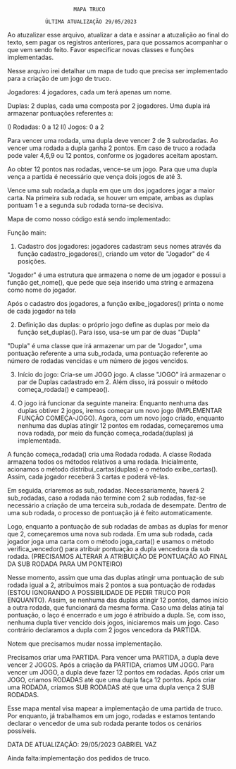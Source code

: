                          MAPA TRUCO

                ÚLTIMA ATUALIZAÇÃO 29/05/2023

Ao atuzalizar esse arquivo, atualizar a data e assinar a atuzalição ao final do texto, sem pagar os registros anteriores, para que possamos acompanhar o que vem sendo feito. Favor especificar novas classes e funções implementadas.



Nesse arquivo irei detalhar um mapa de tudo que precisa ser implementado para a criação de um jogo de truco.

Jogadores: 4 jogadores, cada um terá apenas um nome.

Duplas: 2 duplas, cada uma composta por 2 jogadores. Uma dupla irá armazenar pontuações referentes a: 
  
  
   I) Rodadas: 0 a 12
   II) Jogos: 0 a 2

   Para vencer uma rodada, uma dupla deve vencer 2 de 3 subrodadas. Ao vencer uma rodada a dupla ganha 2 pontos. Em caso de truco a rodada pode valer 4,6,9 ou 12 pontos, conforme os jogadores aceitam apostam.

   Ao obter 12 pontos nas rodadas, vence-se um jogo. Para que uma dupla vença a partida é necessário que vença dois jogos de até 3.


Vence uma sub rodada,a dupla em que um dos jogadores jogar a maior carta.
Na primeira sub rodada, se houver um empate, ambas as duplas pontuam 1 e a segunda sub rodada torna-se decisiva.

Mapa de como nosso código está sendo implementado:

Função main:

  1) Cadastro dos jogadores: jogadores cadastram seus nomes através da função cadastro_jogadores(), criando um vetor de "Jogador" de 4 posições.

  "Jogador" é uma estrutura que armazena o nome de um jogador e possui a função get_nome(), que pede que seja inserido uma string e armazena como nome do jogador.

  Após o cadastro dos jogadores, a função exibe_jogadores() printa o nome de cada jogador na tela

  2) Definição das duplas: o próprio jogo define as duplas por meio da função set_duplas(). Para isso, usa-se um par de duas "Dupla"

  "Dupla" é uma classe que irá armazenar um par de "Jogador", uma pontuação referente a uma sub_rodada, uma pontuação referente ao número de rodadas vencidas e um número de jogos vencidos.

  3) Início do jogo: Cria-se um JOGO jogo. A classe "JOGO" irá armazenar o par de Duplas cadastrado em 2. Além disso, irá possuir o método começa_rodada() e campeao().

  4) O jogo irá funcionar da seguinte maneira: Enquanto nenhuma das duplas obtiver 2 jogos, iremos começar um novo jogo (IMPLEMENTAR FUNÇÃO COMEÇA-JOGO). Agora, com um novo jogo criado, enquanto nenhuma das duplas atingir 12 pontos em rodadas, começaremos uma nova rodada, por meio da função começa_rodada(duplas) já implementada.

  A função começa_rodada() cria uma Rodada rodada. A classe Rodada armazena todos os métodos relativos a uma rodada. Inicialmente, acionamos o método distribui_cartas(duplas) e o método exibe_cartas(). Assim, cada jogador receberá 3 cartas e poderá vê-las. 

  Em seguida, criaremos as sub_rodadas. Necessariamente, haverá 2 sub_rodadas, caso a rodada não termine com 2 sub rodadas, faz-se necessário a criação de uma terceira sub_rodada de desempate. Dentro de uma sub rodada, o processo de pontuação já é feito automaticamente. 

  Logo, enquanto a pontuação de sub rodadas de ambas as duplas for menor que 2, começaremos uma nova sub rodada. Em uma sub rodada, cada jogador joga uma carta com o método joga_carta() e usamos o método verifica_vencedor() para atribuir pontuação a dupla vencedora da sub rodada. (PRECISAMOS ALTERAR A ATRIBUIÇÃO DE PONTUAÇÃO AO FINAL DA SUB RODADA PARA UM PONTEIRO)

  Nesse momento, assim que uma das duplas atingir uma pontuação de sub rodada igual a 2, atribuímos mais 2 pontos a sua pontuação de rodadas (ESTOU IGNORANDO A POSSIBILIDADE DE PEDIR TRUCO POR ENQUANTO). Assim, se nenhuma das duplas atingir 12 pontos, damos início a outra rodada, que funcionará da mesma forma. Caso uma delas atinja tal pontuação, o laço é encerrado e um jogo é atribuído a dupla. Se, com isso, nenhuma dupla tiver vencido dois jogos, iniciaremos mais um jogo. Caso contrário declaramos a dupla com 2 jogos vencedora da PARTIDA.

  Notem que precisamos mudar nossa implementação.

  Precisamos criar uma PARTIDA. Para vencer uma PARTIDA, a dupla deve vencer 2 JOGOS.
  Após a criação da PARTIDA, criamos UM JOGO. Para vencer um JOGO, a dupla deve fazer 12 pontos em rodadas.
  Após criar um JOGO, criamos RODADAS até que uma dupla faça 12 pontos. 
  Após criar uma RODADA, criamos SUB RODADAS até que uma dupla vença 2 SUB RODADAS.


Esse mapa mental visa mapear a implementação de uma partida de truco. Por enquanto, já trabalhamos em um jogo, rodadas e estamos tentando declarar o vencedor de uma sub rodada perante todos os cenários possíveis.


DATA DE ATUALIZAÇÃO: 29/05/2023 GABRIEL VAZ

Ainda falta:implementação dos pedidos de truco.
